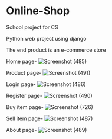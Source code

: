 # Online-Shop
School project for CS

Python web project using django

The end product is an e-commerce store

Home page-
![Screenshot (485)](https://user-images.githubusercontent.com/67693135/199374295-d8ad4554-5feb-4c6d-99a3-c81b4c94bbc2.png)

Product page-
![Screenshot (491)](https://user-images.githubusercontent.com/67693135/199374342-b085a7ac-1140-4840-a493-42e1668ebe93.png)

Login page-
![Screenshot (486)](https://user-images.githubusercontent.com/67693135/199374310-a52b1cea-edbe-4fc9-b412-4585a4943d56.png)

Register page-
![Screenshot (490)](https://user-images.githubusercontent.com/67693135/199374334-9a035b78-09c4-47ae-ab80-acfaeb30bd30.png)

Buy item page-
![Screenshot (726)](https://user-images.githubusercontent.com/67693135/199374854-deafa590-4150-4e7b-9545-b0394731fa31.png)

Sell item page-
![Screenshot (487)](https://user-images.githubusercontent.com/67693135/199374318-45b7f715-ebf0-46a3-91a6-a59aa95d61f0.png)

About page-
![Screenshot (489)](https://user-images.githubusercontent.com/67693135/199374329-db27342c-14c3-4814-a1fa-0fe726a58977.png)




